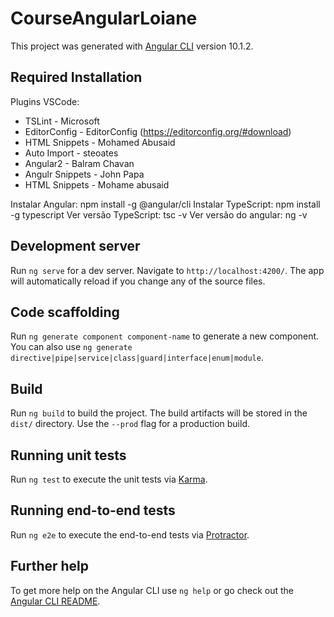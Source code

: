 # CourseAngularLoiane

This project was generated with [Angular CLI](https://github.com/angular/angular-cli) version 10.1.2.

## Required Installation
Plugins VSCode:
*	TSLint - Microsoft
*	EditorConfig - EditorConfig (https://editorconfig.org/#download)
*	HTML Snippets - Mohamed Abusaid
*	Auto Import - steoates
*	Angular2 - Balram Chavan
*	Angulr Snippets - John Papa
*	HTML Snippets - Mohame abusaid
	
Instalar Angular: npm install -g @angular/cli
Instalar TypeScript: npm install -g typescript
Ver versão TypeScript: tsc -v
Ver versão do angular: ng -v


## Development server

Run `ng serve` for a dev server. Navigate to `http://localhost:4200/`. The app will automatically reload if you change any of the source files.

## Code scaffolding

Run `ng generate component component-name` to generate a new component. You can also use `ng generate directive|pipe|service|class|guard|interface|enum|module`.

## Build

Run `ng build` to build the project. The build artifacts will be stored in the `dist/` directory. Use the `--prod` flag for a production build.

## Running unit tests

Run `ng test` to execute the unit tests via [Karma](https://karma-runner.github.io).

## Running end-to-end tests

Run `ng e2e` to execute the end-to-end tests via [Protractor](http://www.protractortest.org/).

## Further help

To get more help on the Angular CLI use `ng help` or go check out the [Angular CLI README](https://github.com/angular/angular-cli/blob/master/README.md).
